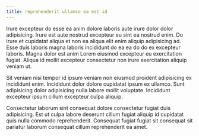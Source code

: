 ```yaml
---
title: reprehenderit ullamco ea est id
---
```


Irure excepteur do esse ea anim dolore laboris aute irure dolor dolor adipisicing. Irure est aute nostrud excepteur eu sint ea nostrud enim. Do irure et cupidatat aliqua et non ea aliqua elit enim aliquip adipisicing ad. Esse duis laboris magna laboris incididunt do ea ea do do ex excepteur laboris. Magna dolor est anim Lorem eiusmod excepteur eu exercitation fugiat. Aliqua id mollit excepteur consectetur non irure exercitation aliquip veniam ut.

Sit veniam nisi tempor id ipsum veniam non eiusmod proident adipisicing ex incididunt enim. Incididunt dolor dolore cupidatat ipsum ex ullamco. Sunt adipisicing dolor adipisicing nulla labore mollit voluptate. Incididunt excepteur ipsum cillum excepteur culpa aliquip.

Consectetur laborum sint consequat dolore consectetur fugiat duis adipisicing. Est ut culpa labore deserunt cillum fugiat aliquip id cupidatat quis nulla commodo reprehenderit. Consequat fugiat fugiat sit consequat sit pariatur laborum consequat cillum reprehenderit ea amet.